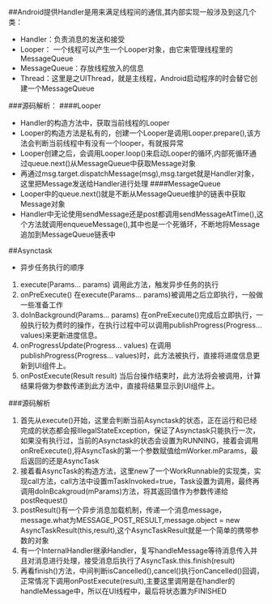 ##Android提供Handler是用来满足线程间的通信,其内部实现一般涉及到这几个类：
* Handler：负责消息的发送和接受
* Looper： 一个线程可以产生一个Looper对象，由它来管理线程里的MessageQueue
* MessageQueue：存放线程放入的信息
* Thread：这里是之UIThread，就是主线程，Android启动程序的时会替它创建一个MessageQueue


###源码解析：
####Looper
* Handler的构造方法中，获取当前线程的Looper
* Looper的构造方法是私有的，创建一个Looper是调用Looper.prepare(),该方法会判断当前线程中有没有一个looper，有就报异常
* Looper创建之后，会调用Looper.loop()来启动Looper的循环,内部死循环通过queue.next()从MessageQueue中获取Message对象
* 再通过msg.target.dispatchMessage(msg),msg.target就是Handler对象，这里把Message发送给Handler进行处理
####MessageQueue
* Looper中的queue.next()就是不断从MessageQueue维护的链表中获取Message对象
* Handler中无论使用sendMessage还是post都调用sendMessageAtTime(),这个方法就调用enqueueMessage(),其中也是一个死循环，不断地将Message追加到MessageQueue链表中


##Asynctask
* 异步任务执行的顺序

1. execute(Params... params) 调用此方法，触发异步任务的执行 
2. onPreExecute() 在execute(Params... params)被调用之后立即执行，一般做一些准备工作
3. doInBackground(Params... params) 在onPreExecute()完成后立即执行，一般执行较为费时的操作，在执行过程中可以调用publishProgress(Progress... values)来更新进度信息。
4. onProgressUpdate(Progress... values) 在调用publishProgress(Progress... values)时，此方法被执行，直接将进度信息更新到UI组件上。
5. onPostExecute(Result result) 当后台操作结束时，此方法将会被调用，计算结果将做为参数传递到此方法中，直接将结果显示到UI组件上。

###源码解析
1. 首先从execute()开始，这里会判断当前Asynctask的状态，正在运行和已经完成的状态都会报IllegalStateException，保证了Asynctask只能执行一次，如果没有执行过，当前的Asynctask的状态会设置为RUNNING，接着会调用onRreExecute(),将AsyncTask的第一个参数赋值给mWorker.mParams，最后返回的还是AsyncTask
2. 接着看AsyncTask的构造方法，这里new了一个WorkRunnable的实现类，实现call方法，call方法中设置mTaskInvoked=true，Task设置为调用，最终再调用doInBcakgroud(mParams)方法，将其返回值作为参数传递给postRequest()
3. postResult()有一个异步消息加载机制，传递一个消息message，message.what为MESSAGE_POST_RESULT,message.object = new AsyncTaskResult(this,result),这个AsyncTaskResult就是一个简单的携带参数的对象
4. 有一个InternalHandler继承Handler，复写handleMessage等待消息传入并且对消息进行处理，接受消息后执行了AsyncTask.this.finish(result)
5. 再看finish()方法，中间判断isCancelled(),cancel()执行onCancelled()回调，正常情况下调用onPostExecute(result),主要这里调用是在handler的handleMessage中，所以在UI线程中，最后将状态置为FINISHED